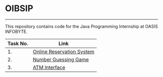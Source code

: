 # OIBSIP

---

This repository contains code for the Java Programming Internship at OASIS INFOBYTE.

| Task No.       | Link     |
|--------------|-----------|
| 1. | [Online Reservation System](./Task_1)      |
| 2. | [Number Guessing Game](./Task%202)      |
| 3. | [ATM Interface](./Task%203)      |
